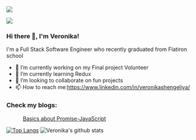<img src="https://media.theeverymom.com/wp-content/uploads/2020/09/29105329/TheEverymom-0920-October2020-Techbackgrounds-Calendar4-Desktop-small.jpg"/>

![](https://komarev.com/ghpvc/?username=vshengeliya&color=blue)
### Hi there 👋, I'm Veronika!
I'm a Full Stack Software Engineer who recently graduated from Flatiron school

- 🔭 I’m currently working on my Final project Volunteer
- 🌱 I’m currently learning Redux
- 👯 I’m looking to collaborate on fun projects
- 📫 How to reach me:https://www.linkedin.com/in/veronikashengeliya/

### Check my blogs:
&nbsp;&nbsp;&nbsp;&nbsp;&nbsp;&nbsp;&nbsp;&nbsp;&nbsp;&nbsp; [Basics about Promise-JavaScript](https://medium.com/@v.shengeliya/basics-about-promise-javascript-663a85edb1c2)<br>

[![Top Langs](https://github-readme-stats.vercel.app/api/top-langs/?username=vshengeliya&layout=compact)](https://github.com/vshengeliya/github-readme-stats)
![Veronika's github stats](https://github-readme-stats.vercel.app/api?username=vshengeliya&count_private=true&show_icons=true)




<!--
**vshengeliya/vshengeliya** is a ✨ _special_ ✨ repository because its `README.md` (this file) appears on your GitHub profile.

Here are some ideas to get you started:

- 🔭 I’m currently working on ...
- 🌱 I’m currently learning ...
- 👯 I’m looking to collaborate on ...
- 🤔 I’m looking for help with ...
- 💬 Ask me about ...
- 📫 How to reach me: ...
- 😄 Pronouns: ...
- ⚡ Fun fact: ...
-->
